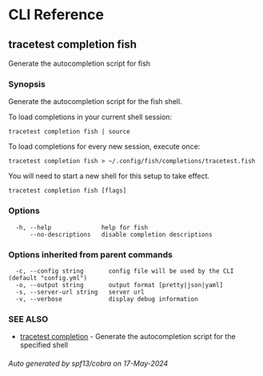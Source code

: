 # CLI Reference
## tracetest completion fish

Generate the autocompletion script for fish

### Synopsis

Generate the autocompletion script for the fish shell.

To load completions in your current shell session:

```
tracetest completion fish | source
```

To load completions for every new session, execute once:

```
tracetest completion fish > ~/.config/fish/completions/tracetest.fish
```

You will need to start a new shell for this setup to take effect.


```
tracetest completion fish [flags]
```

### Options

```
  -h, --help              help for fish
      --no-descriptions   disable completion descriptions
```

### Options inherited from parent commands

```
  -c, --config string       config file will be used by the CLI (default "config.yml")
  -o, --output string       output format [pretty|json|yaml]
  -s, --server-url string   server url
  -v, --verbose             display debug information
```

### SEE ALSO

* [tracetest completion](tracetest_completion.md)	 - Generate the autocompletion script for the specified shell

###### Auto generated by spf13/cobra on 17-May-2024
